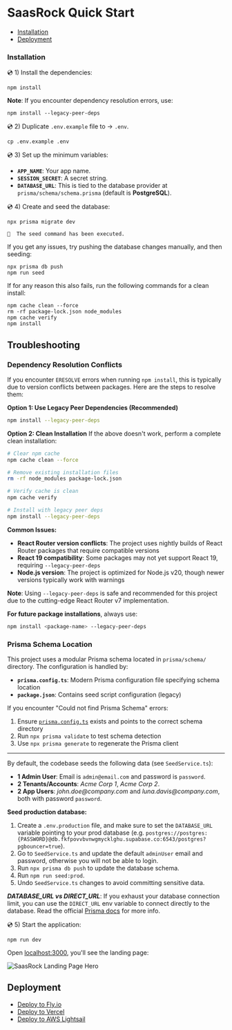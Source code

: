 # SaasRock Quick Start

- [Installation](#installation)
- [Deployment](#deployment)

### Installation

💿 1) Install the dependencies:

```
npm install
```

**Note**: If you encounter dependency resolution errors, use:
```
npm install --legacy-peer-deps
```

💿 2) Duplicate `.env.example` file to &rarr; `.env`.

```
cp .env.example .env
```

💿 3) Set up the minimum variables:

- **`APP_NAME`**: Your app name.
- **`SESSION_SECRET`**: A secret string.
- **`DATABASE_URL`**: This is tied to the database provider at `prisma/schema/schema.prisma` (default is **PostgreSQL**).

💿 4) Create and seed the database:

```
npx prisma migrate dev

🌱  The seed command has been executed.
```

If you get any issues, try pushing the database changes manually, and then seeding:

```
npx prisma db push
npm run seed
```

If for any reason this also fails, run the following commands for a clean install:

```
npm cache clean --force
rm -rf package-lock.json node_modules
npm cache verify
npm install
```

## Troubleshooting

### Dependency Resolution Conflicts

If you encounter `ERESOLVE` errors when running `npm install`, this is typically due to version conflicts between packages. Here are the steps to resolve them:

**Option 1: Use Legacy Peer Dependencies (Recommended)**
```bash
npm install --legacy-peer-deps
```

**Option 2: Clean Installation**
If the above doesn't work, perform a complete clean installation:

```bash
# Clear npm cache
npm cache clean --force

# Remove existing installation files
rm -rf node_modules package-lock.json

# Verify cache is clean
npm cache verify

# Install with legacy peer deps
npm install --legacy-peer-deps
```

**Common Issues:**
- **React Router version conflicts**: The project uses nightly builds of React Router packages that require compatible versions
- **React 19 compatibility**: Some packages may not yet support React 19, requiring `--legacy-peer-deps`
- **Node.js version**: The project is optimized for Node.js v20, though newer versions typically work with warnings

**Note**: Using `--legacy-peer-deps` is safe and recommended for this project due to the cutting-edge React Router v7 implementation.

**For future package installations**, always use:
```bash
npm install <package-name> --legacy-peer-deps
```

### Prisma Schema Location

This project uses a modular Prisma schema located in `prisma/schema/` directory. The configuration is handled by:
- **`prisma.config.ts`**: Modern Prisma configuration file specifying schema location
- **`package.json`**: Contains seed script configuration (legacy)

If you encounter "Could not find Prisma Schema" errors:
1. Ensure [`prisma.config.ts`](file:///Users/larrybrooks/projects/saasrock/thinkai.com/prisma.config.ts) exists and points to the correct schema directory
2. Run `npx prisma validate` to test schema detection
3. Use `npx prisma generate` to regenerate the Prisma client

---

By default, the codebase seeds the following data (see `SeedService.ts`):

- **1 Admin User**: Email is `admin@email.com` and password is `password`.
- **2 Tenants/Accounts**: _Acme Corp 1_, _Acme Corp 2_.
- **2 App Users**: _john.doe@company.com_ and _luna.davis@company.com_, both with password `password`.

**Seed production database:**

1. Create a `.env.production` file, and make sure to set the `DATABASE_URL` variable pointing to your prod database (e.g. `postgres://postgres:{PASSWORD}@db.fkfpovvbvnwgmycklghu.supabase.co:6543/postgres?pgbouncer=true`).
2. Go to `SeedService.ts` and update the default `adminUser` email and password, otherwise you will not be able to login.
3. Run `npx prisma db push` to update the database schema.
4. Run `npm run seed:prod`.
5. Undo `SeedService.ts` changes to avoid committing sensitive data.

_**DATABASE_URL vs DIRECT_URL**_: If you exhaust your database connection limit, you can use the `DIRECT_URL` env variable to connect directly to the database. Read the official [Prisma docs](https://www.prisma.io/docs/concepts/components/prisma-client/connection-management#direct-database-connection) for more info.

💿 5) Start the application:

```
npm run dev
```

Open [localhost:3000](http://localhost:3000), you'll see the landing page:

![SaasRock Landing Page Hero](https://fkfpovvbvnwgmycklghu.supabase.co/storage/v1/object/public/novel/1734724591768-quickstart-landing-page.png)

## Deployment

- [Deploy to Fly.io](/guides/deploy-fly)
- [Deploy to Vercel](/guides/deploy-vercel)
- [Deploy to AWS Lightsail](/guides/deploy-aws-lightsail)
